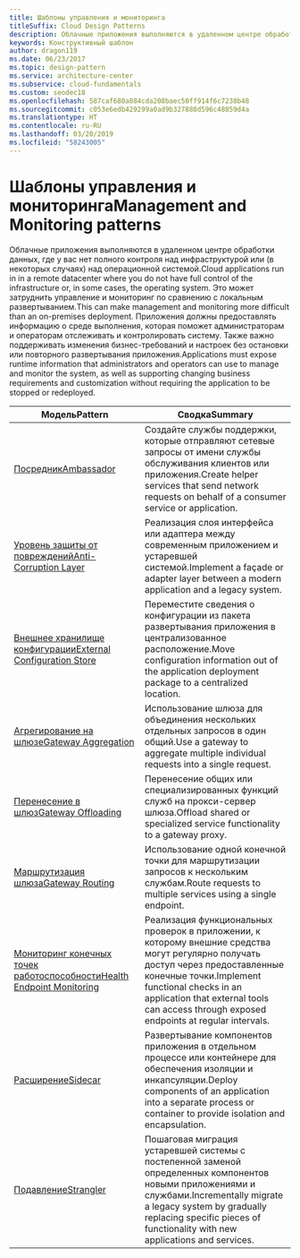 ```yaml
---
title: Шаблоны управления и мониторинга
titleSuffix: Cloud Design Patterns
description: Облачные приложения выполняются в удаленном центре обработки данных, где у вас нет полного контроля над инфраструктурой или (в некоторых случаях) над операционной системой. Это может затруднить управление и мониторинг по сравнению с локальным развертыванием. Приложения должны предоставлять информацию о среде выполнения, которая поможет администраторам и операторам отслеживать и контролировать систему. Также важно поддерживать изменения бизнес-требований и настроек без остановки или повторного развертывания приложения.
keywords: Конструктивный шаблон
author: dragon119
ms.date: 06/23/2017
ms.topic: design-pattern
ms.service: architecture-center
ms.subservice: cloud-fundamentals
ms.custom: seodec18
ms.openlocfilehash: 587caf680a884cda208baec50ff914f6c7238b48
ms.sourcegitcommit: c053e6edb429299a0ad9b327888d596c48859d4a
ms.translationtype: HT
ms.contentlocale: ru-RU
ms.lasthandoff: 03/20/2019
ms.locfileid: "58243005"
---
```

# <a name="management-and-monitoring-patterns"></a><span data-ttu-id="952b3-106">Шаблоны управления и мониторинга</span><span class="sxs-lookup"><span data-stu-id="952b3-106">Management and Monitoring patterns</span></span>

<span data-ttu-id="952b3-107">Облачные приложения выполняются в удаленном центре обработки данных, где у вас нет полного контроля над инфраструктурой или (в некоторых случаях) над операционной системой.</span><span class="sxs-lookup"><span data-stu-id="952b3-107">Cloud applications run in in a remote datacenter where you do not have full control of the infrastructure or, in some cases, the operating system.</span></span> <span data-ttu-id="952b3-108">Это может затруднить управление и мониторинг по сравнению с локальным развертыванием.</span><span class="sxs-lookup"><span data-stu-id="952b3-108">This can make management and monitoring more difficult than an on-premises deployment.</span></span> <span data-ttu-id="952b3-109">Приложения должны предоставлять информацию о среде выполнения, которая поможет администраторам и операторам отслеживать и контролировать систему. Также важно поддерживать изменения бизнес-требований и настроек без остановки или повторного развертывания приложения.</span><span class="sxs-lookup"><span data-stu-id="952b3-109">Applications must expose runtime information that administrators and operators can use to manage and monitor the system, as well as supporting changing business requirements and customization without requiring the application to be stopped or redeployed.</span></span>

|                              <span data-ttu-id="952b3-110">Модель</span><span class="sxs-lookup"><span data-stu-id="952b3-110">Pattern</span></span>                               |                                                              <span data-ttu-id="952b3-111">Сводка</span><span class="sxs-lookup"><span data-stu-id="952b3-111">Summary</span></span>                                                              |
|--------------------------------------------------------------------|-----------------------------------------------------------------------------------------------------------------------------------|
|                   [<span data-ttu-id="952b3-112">Посредник</span><span class="sxs-lookup"><span data-stu-id="952b3-112">Ambassador</span></span>](../ambassador.md)                   |                 <span data-ttu-id="952b3-113">Создайте службы поддержки, которые отправляют сетевые запросы от имени службы обслуживания клиентов или приложения.</span><span class="sxs-lookup"><span data-stu-id="952b3-113">Create helper services that send network requests on behalf of a consumer service or application.</span></span>                 |
|        [<span data-ttu-id="952b3-114">Уровень защиты от повреждений</span><span class="sxs-lookup"><span data-stu-id="952b3-114">Anti-Corruption Layer</span></span>](../anti-corruption-layer.md)        |                       <span data-ttu-id="952b3-115">Реализация слоя интерфейса или адаптера между современным приложением и устаревшей системой.</span><span class="sxs-lookup"><span data-stu-id="952b3-115">Implement a façade or adapter layer between a modern application and a legacy system.</span></span>                       |
| [<span data-ttu-id="952b3-116">Внешнее хранилище конфигурации</span><span class="sxs-lookup"><span data-stu-id="952b3-116">External Configuration Store</span></span>](../external-configuration-store.md) |                <span data-ttu-id="952b3-117">Переместите сведения о конфигурации из пакета развертывания приложения в централизованное расположение.</span><span class="sxs-lookup"><span data-stu-id="952b3-117">Move configuration information out of the application deployment package to a centralized location.</span></span>                |
|          [<span data-ttu-id="952b3-118">Агрегирование на шлюзе</span><span class="sxs-lookup"><span data-stu-id="952b3-118">Gateway Aggregation</span></span>](../gateway-aggregation.md)          |                          <span data-ttu-id="952b3-119">Использование шлюза для объединения нескольких отдельных запросов в один общий.</span><span class="sxs-lookup"><span data-stu-id="952b3-119">Use a gateway to aggregate multiple individual requests into a single request.</span></span>                           |
|           [<span data-ttu-id="952b3-120">Перенесение в шлюз</span><span class="sxs-lookup"><span data-stu-id="952b3-120">Gateway Offloading</span></span>](../gateway-offloading.md)           |                              <span data-ttu-id="952b3-121">Перенесение общих или специализированных функций служб на прокси-сервер шлюза.</span><span class="sxs-lookup"><span data-stu-id="952b3-121">Offload shared or specialized service functionality to a gateway proxy.</span></span>                              |
|              [<span data-ttu-id="952b3-122">Маршрутизация шлюза</span><span class="sxs-lookup"><span data-stu-id="952b3-122">Gateway Routing</span></span>](../gateway-routing.md)              |                                   <span data-ttu-id="952b3-123">Использование одной конечной точки для маршрутизации запросов к нескольким службам.</span><span class="sxs-lookup"><span data-stu-id="952b3-123">Route requests to multiple services using a single endpoint.</span></span>                                    |
|   [<span data-ttu-id="952b3-124">Мониторинг конечных точек работоспособности</span><span class="sxs-lookup"><span data-stu-id="952b3-124">Health Endpoint Monitoring</span></span>](../health-endpoint-monitoring.md)   |   <span data-ttu-id="952b3-125">Реализация функциональных проверок в приложении, к которому внешние средства могут регулярно получать доступ через предоставленные конечные точки.</span><span class="sxs-lookup"><span data-stu-id="952b3-125">Implement functional checks in an application that external tools can access through exposed endpoints at regular intervals.</span></span>    |
|                      [<span data-ttu-id="952b3-126">Расширение</span><span class="sxs-lookup"><span data-stu-id="952b3-126">Sidecar</span></span>](../sidecar.md)                      |         <span data-ttu-id="952b3-127">Развертывание компонентов приложения в отдельном процессе или контейнере для обеспечения изоляции и инкапсуляции.</span><span class="sxs-lookup"><span data-stu-id="952b3-127">Deploy components of an application into a separate process or container to provide isolation and encapsulation.</span></span>          |
|                    [<span data-ttu-id="952b3-128">Подавление</span><span class="sxs-lookup"><span data-stu-id="952b3-128">Strangler</span></span>](../strangler.md)                    | <span data-ttu-id="952b3-129">Пошаговая миграция устаревшей системы с постепенной заменой определенных компонентов новыми приложениями и службами.</span><span class="sxs-lookup"><span data-stu-id="952b3-129">Incrementally migrate a legacy system by gradually replacing specific pieces of functionality with new applications and services.</span></span> |
